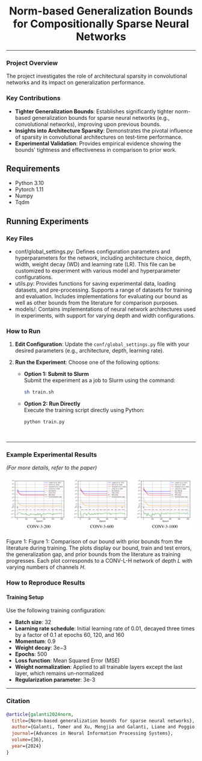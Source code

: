 <h1 align="center">Norm-based Generalization Bounds for Compositionally Sparse Neural Networks</h1>
</h5>
<hr>

### Project Overview
The project investigates the role of architectural sparsity in convolutional networks and its impact on generalization performance.

### Key Contributions
- **Tighter Generalization Bounds**: Establishes significantly tighter norm-based generalization bounds for sparse neural networks (e.g., convolutional networks), improving upon previous bounds.
- **Insights into Architecture Sparsity**: Demonstrates the pivotal influence of sparsity in convolutional architectures on test-time performance.
- **Experimental Validation**: Provides empirical evidence showing the bounds' tightness and effectiveness in comparison to prior work.

## Requirements
- Python 3.10
- Pytorch 1.11
- Numpy
- Tqdm

## Running Experiments

### Key Files 

* conf/global_settings.py: Defines configuration parameters and hyperparameters for the network, including architecture choice, depth, width, weight decay (WD) and learning rate (LR). This file can be customized to experiment with various model and hyperparameter configurations.
* utils.py: Provides functions for saving experimental data, loading datasets, and pre-processing. Supports a range of datasets for training and evaluation. Includes implementations for evaluating our bound as well as other bounds from the literature for comparison purposes.
* models/: Contains implementations of neural network architectures used in experiments, with support for varying depth and width configurations.

### How to Run

1. **Edit Configuration**: Update the `conf/global_settings.py` file with your desired parameters (e.g., architecture, depth, learning rate).

2. **Run the Experiment**: Choose one of the following options:

   - **Option 1: Submit to Slurm**  
     Submit the experiment as a job to Slurm using the command:  
     ```bash
     sh train.sh
     ```

   - **Option 2: Run Directly**  
     Execute the training script directly using Python:  
     ```bash
     python train.py
     ```

<br />
<hr> 

### Example Experimental Results  
*(For more details, refer to the paper)*  

![Experimental Results](images/fig.png)

Figure 1: Figure 1: Comparison of our bound with prior bounds from the literature during training. The plots display our bound, train and test errors, the generalization gap, and prior bounds from the literature as training progresses. Each plot corresponds to a CONV-L-H network of depth $L$ with varying numbers of channels $H$.

### How to Reproduce Results

#### Training Setup
Use the following training configuration:
- **Batch size**: 32
- **Learning rate schedule**: Initial learning rate of 0.01, decayed three times by a factor of 0.1 at epochs 60, 120, and 160
- **Momentum**: 0.9
- **Weight decay**: 3e−3
- **Epochs**: 500
- **Loss function**: Mean Squared Error (MSE)
- **Weight normalization**: Applied to all trainable layers except the last layer, which remains un-normalized
- **Regularization parameter**: 3e-3
<hr> 
<h3> Citation </h3>

```bib
@article{galanti2024norm,
  title={Norm-based generalization bounds for sparse neural networks},
  author={Galanti, Tomer and Xu, Mengjia and Galanti, Liane and Poggio, Tomaso},
  journal={Advances in Neural Information Processing Systems},
  volume={36},
  year={2024}
}
```

